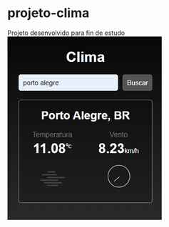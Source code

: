 # projeto-clima
 Projeto desenvolvido para fin de estudo
<a href="https://fernandoromeroalves.github.io/projeto-clima/"><img src="Captura.png" alt=""></a>

